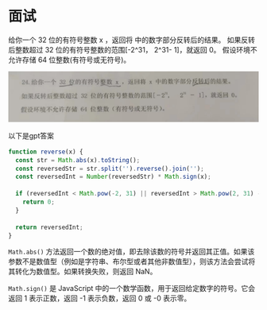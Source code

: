 # 面试



给你一个 32 位的有符号整数 x ，返回将  中的数字部分反转后的结果。
如果反转后整数超过 32 位的有符号整数的范围[-2^31， 2^31- 1]，就返回 0。
假设环境不允许存储 64 位整数(有符号或无符号)。

![image-20230414175748386](https://raw.githubusercontent.com/xxxsjan/pic-bed/main/202304141757697.png)

以下是gpt答案



```javascript
function reverse(x) {
  const str = Math.abs(x).toString();
  const reversedStr = str.split('').reverse().join('');
  const reversedInt = Number(reversedStr) * Math.sign(x);
  
  if (reversedInt < Math.pow(-2, 31) || reversedInt > Math.pow(2, 31) - 1) {
    return 0;
  }
  
  return reversedInt;
}
```

`Math.abs()` 方法返回一个数的绝对值，即去除该数的符号并返回其正值。如果该参数不是数值型（例如是字符串、布尔型或者其他非数值型），则该方法会尝试将其转化为数值型。如果转换失败，则返回 NaN。

`Math.sign()` 是 JavaScript 中的一个数学函数，用于返回给定数字的符号。它会返回 1 表示正数，返回 -1 表示负数，返回 0 或 -0 表示零。